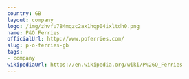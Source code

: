 ```yaml
---
country: GB
layout: company
logo: /img/zhvfu784mqzc2ax1hqp04ixltdh0.png
name: P&O Ferries
officialUrl: http://www.poferries.com/
slug: p-o-ferries-gb
tags:
- company
wikipediaUrl: https://en.wikipedia.org/wiki/P%26O_Ferries
---
```

